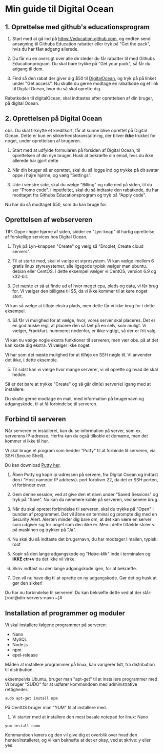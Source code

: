 # Min guide til Digital Ocean

## 1. Oprettelse med github's educationsprogram

1. Start med at gå ind på https://education.github.com, og endten send ansøgning til Githubs Education rabatter eller tryk på "Get the pack", hvis du har fået adgang allerede.

2. Du får nu en oversigt over alle de steder du får rabatter til med Githubs Educationprogram. Du skal bare trykke på "Get your pack", så får du adgang til dem.

3. Find så den rabat der giver dig $50 til [DigitalOcean](www.digitalocean.com/), og tryk på på linket under "Get access". Nu skulle du gerne modtage en rabatkode og et link til Digital Ocean, hvor du så skal oprette dig.

Rabatkoden til digitalOcean, skal indtastes efter oprettelsen af din bruger, på digital Ocean.

## 2. Oprettelsen på Digital Ocean

obs. Du skal tilknytte et kreditkort, får at kunne blive oprettet på Digital Ocean. Dette er kun en sikkerhedsforanstaltning, der bliver __ikke__ trukket for noget, under oprettelsen af brugeren.

1. Start med at udfylde formularen på forsiden af Digital Ocean, til oprettelsen af din nye bruger. Husk at bekræfte din email, hvis du ikke allerede har gjort dette.

2. Når din bruger så er oprettet, skal du så logge ind og trykke på dit avatar oppe i højre hjørne, og vælg "Settings".

3. Ude i venstre side, skal du vælge "Billing" og rulle ned på siden, til du ser "Promo code". i inputfeltet, skal du så indtaste den rabatkode, du har modtaget fra Githubs Educationsprogram og tryk på "Apply code".

Nu har du så modtaget $50, som du kan bruge for.

## Oprettelsen af webserveren

TIP: Oppe i højre hjørne af siden, sidder en "Lyn-knap" til hurtig oprettelse af forskellige services hos Digital Ocean.

1. Tryk på Lyn-knappen "Create" og vælg så "Droplet, Create cloud servers".

2. Til at starte med, skal vi vælge et styresystem. Vi kan vælge imellem 6 gratis linux styresystemer, alle ligegode typisk vælger man ubuntu, debian eller CentOS. I dette eksempel vælger vi CentOS, version 6.9 og x32-bit.

3. Det næste er så at finde ud af hvor meget cpu, plads og data, vi får brug for. Vi vælger den billigste til $5, da vi ikke kommer til at køre noget stort.

Vi kan så vælge at tilføje ekstra plads, men dette får vi ikke brug for i dette eksempel.

4. Så får vi mulighed for at vælge, hvor, vores server skal placeres. Det er en god huske regl, at placere den så tæt på en selv, som muligt. Vi vælger, Frankfurt. nummeret nedenfor, er ikke vigtigt, så der er frit valg.

Vi kan nu vælge nogle ekstra funktioner til serveren, men vær obs. på at det kan koste dig ekstra. Vi vælger ikke noget.

Vi har som det næste mulighed for at tilføje en SSH nøgle til. Vi anvender det ikke, i dette eksemple.

5. Til sidst kan vi vælge hvor mange serverer, vi vil oprette og hvad de skal hedde.

Så er det bare at trykke "Create" og så går din(e) server(e) igang med at installere. 

Du skulle gerne modtage en mail, med information på brugernavn og adgangskode, til at få forbindelse til serveren.

## Forbind til serveren

Når serveren er installeret, kan du se information på server, som ex. serverens IP-adresse.
Herfra kan du også tilkoble et domæne, men det kommer vi ikke til her.

Vi skal bruge et program som hedder "Putty" til at forbinde til serveren, via SSH (Secure Shell). 

Du kan download [Putty her](http://www.putty.org).

1. Åben Putty og kopir ip-adressen på servere, fra Digital Ocean og indtast den i "Host name(or IP address). port forbliver 22, da det er SSH porten, vi forbinder over.

2. Gem denne session, ved at give den et navn under "Saved Sessions" og tryk på "Save". Nu kan du nemmere koble på serveren, ved senere brug.

3. Når du skal opretet forbindelse til serveren, skal du trykke på "Open" i bunden af programmet. Det vil åbne en terminal og prompte dig med en Security Alert. Alerten minder dig bare om, at det kan være en server som udgiver sig for noget som den ikke er. Men i dette tilfælde stoler vi på maskinen og trykker på "Ja".

4. Nu skal du så indtaste det brugernavn, du har modtager i mailen, typisk: root

5. Kopir så den lange adgangskode og "Højre-klik" inde i terminalen og __IKKE ctr+v__ da det ikke vil virke.

6. Skriv indtast nu den lange adgangskode igen, for at bekræfte.

7. Den vil nu have dig til at oprette en ny adgangskode. Gør det og husk at gør den sikker! 

Du har nu forbindelse til serveren! Du kan bekræfte dette ved at der står: 
[root@din-servers-navn ~]#

## Installation af programmer og moduler

Vi skal installere følgene programmer på serveren:

* Nano
* MySQL
* Node.js
* npm
* epel-release

Måden at installere programmer på linux, kan varigerer lidt, fra distribution til distribution.

eksempelvis Ubuntu, bruger man "apt-get" til at installere programmer med.
Vi bruger "SUDO" for at udfører kommandoen med administrative rettigheder.
```
sudo apt-get install npm
```
På CentOS bruger man "YUM" til at installere med.

1. Vi starter med at installere den mest basale notepad for linux: Nano

```
yum install nano
```

Kommandoen kørers og den vil give dig et overblik over hvad den henter/installerer, og vi kan bekræfte at det er okay, ved at skrive: y eller yes.

